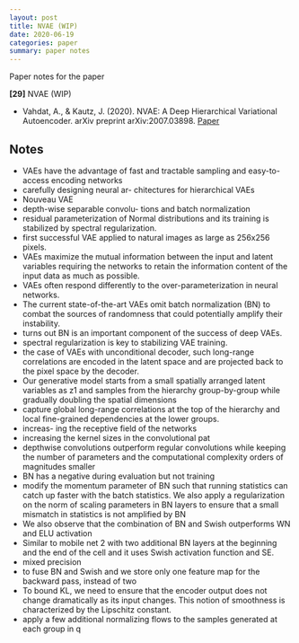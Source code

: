 ```yaml
---
layout: post
title: NVAE (WIP)
date: 2020-06-19
categories: paper
summary: paper notes
---
```

Paper notes for the paper

**[29]** NVAE (WIP)
- Vahdat, A., & Kautz, J. (2020). NVAE: A Deep Hierarchical Variational Autoencoder. arXiv preprint arXiv:2007.03898. [Paper](https://arxiv.org/abs/2007.03898)

## Notes

- VAEs have the advantage of fast and tractable sampling and easy-to-access encoding networks
- carefully designing neural ar- chitectures for hierarchical VAEs
- Nouveau VAE
- depth-wise separable convolu- tions and batch normalization
- residual parameterization of Normal distributions and its training is stabilized by spectral regularization.
- first successful VAE applied to natural images as large as 256x256 pixels.
-  VAEs maximize the mutual information between the input and latent variables requiring the networks to retain the information content of the input data as much as possible.
-  VAEs often respond differently to the over-parameterization in neural networks.
-  The current state-of-the-art VAEs omit batch normalization (BN) to combat the sources of randomness that could potentially amplify their instability.
-  turns out BN is an important component of the success of deep VAEs. 
-  spectral regularization is key to stabilizing VAE training.
-   the case of VAEs with unconditional decoder, such long-range correlations are encoded in the latent space and are projected back to the pixel space by the decoder.
-  Our generative model starts from a small spatially arranged latent variables as z1 and samples from the hierarchy group-by-group while gradually doubling the spatial dimensions
-  capture global long-range correlations at the top of the hierarchy and local fine-grained dependencies at the lower groups.
- increas- ing the receptive field of the networks
- increasing the kernel sizes in the convolutional pat
-  depthwise convolutions outperform regular convolutions while keeping the number of parameters and the computational complexity orders of magnitudes smaller
-  BN has a negative during evaluation but not training
-  modify the momentum parameter of BN such that running statistics can catch up faster with the batch statistics. We also apply a regularization on the norm of scaling parameters in BN layers to ensure that a small mismatch in statistics is not amplified by BN
-  We also observe that the combination of BN and Swish outperforms WN and ELU activation
-  Similar to mobile net 2 with two additional BN layers at the beginning and the end of the cell and it uses Swish activation function and SE.
-  mixed precision
-  to fuse BN and Swish and we store only one feature map for the backward pass, instead of two
-  To bound KL, we need to ensure that the encoder output does not change dramatically as its input changes. This notion of smoothness is characterized by the Lipschitz constant.
-  apply a few additional normalizing flows to the samples generated at each group in q   
